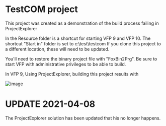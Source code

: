 # TestCOM project
This project was created as a demonstration of the build process failing in ProjectExplorer

In the Resource folder is a shortcut for starting VFP 9 and VFP 10.
The shortcut "Start in" folder is set to c:\test\testcom
If you clone this project to a different location, these will need to be updated.

You'll need to restore the binary project file with "FoxBin2Prg".
Be sure to start VFP with administrative privileges to be able to build.

In VFP 9, Using ProjectExplorer, building this project results with

![image](https://user-images.githubusercontent.com/47571263/116339894-3fb56c80-a7ac-11eb-9190-5f8e4c75f833.png)

# UPDATE 2021-04-08
The ProjectExplorer solution has been updated that his no longer happens. 
